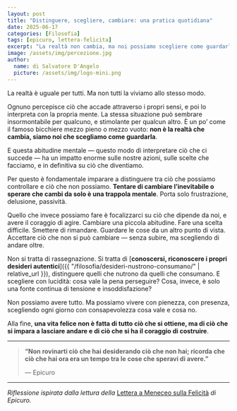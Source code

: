 ```yaml
---
layout: post
title: "Distinguere, scegliere, cambiare: una pratica quotidiana"
date: 2025-06-17
categories: [Filosofia]
tags: [epicuro, lettera-felicita]
excerpt: "La realtà non cambia, ma noi possiamo scegliere come guardarla. Capire cosa dipende da noi è il primo passo per vivere con più lucidità, meno frustrazione e maggiore libertà."
image: /assets/img/percezione.jpg
author:
  name: di Salvatore D'Angelo
  picture: /assets/img/logo-mini.png
---
```


La realtà è uguale per tutti. Ma non tutti la viviamo allo stesso modo.

Ognuno percepisce ciò che accade attraverso i propri sensi, e poi lo interpreta con la propria mente. La stessa situazione può sembrare insormontabile per qualcuno, e stimolante per qualcun altro. È un po’ come il famoso bicchiere mezzo pieno o mezzo vuoto: **non è la realtà che cambia, siamo noi che scegliamo come guardarla**.

E questa abitudine mentale — questo modo di interpretare ciò che ci succede — ha un impatto enorme sulle nostre azioni, sulle scelte che facciamo, e in definitiva su ciò che diventiamo.

Per questo è fondamentale imparare a distinguere tra ciò che possiamo controllare e ciò che non possiamo.
**Tentare di cambiare l’inevitabile o sperare che cambi da solo è una trappola mentale**. Porta solo frustrazione, delusione, passività.

Quello che invece possiamo fare è focalizzarci su ciò che dipende da noi, e avere il coraggio di agire. Cambiare una piccola abitudine. Fare una scelta difficile. Smettere di rimandare. Guardare le cose da un altro punto di vista. Accettare ciò che non si può cambiare — senza subire, ma scegliendo di andare oltre.

Non si tratta di rassegnazione. Si tratta di [**conoscersi, riconoscere i propri desideri autentici**]({{ "/filosofia/desideri-nustrono-consumano/" | relative_url }}), distinguere quelli che nutrono da quelli che consumano. E scegliere con lucidità: cosa vale la pena perseguire? Cosa, invece, è solo una fonte continua di tensione e insoddisfazione?

Non possiamo avere tutto. Ma possiamo vivere con pienezza, con presenza, scegliendo ogni giorno con consapevolezza cosa vale e cosa no.

Alla fine, **una vita felice non è fatta di tutto ciò che si ottiene, ma di ciò che si impara a lasciare andare e di ciò che si ha il coraggio di costruire**.

---

> **“Non rovinarti ciò che hai desiderando ciò che non hai; ricorda che ciò che hai ora era un tempo tra le cose che speravi di avere.”**
>
> — Epicuro

---

*Riflessione ispirata dalla lettura della* [Lettera a Meneceo sulla Felicità](https://www.amazon.it/Lettera-sulla-felicit%C3%A0-Epicuro/dp/B09TV576CQ) *di Epicuro.*